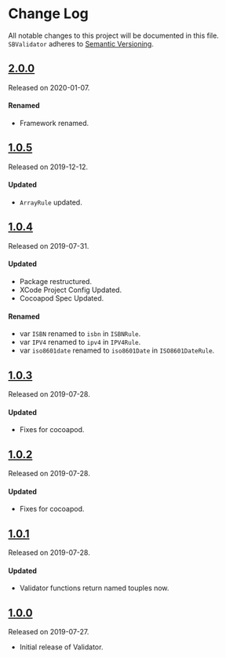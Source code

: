 # Change Log
All notable changes to this project will be documented in this file.
`SBValidator` adheres to [Semantic Versioning](https://semver.org/).

## [2.0.0](https://github.com/smbhuin/SBValidator/releases/tag/2.0.0)
Released on 2020-01-07.

#### Renamed
- Framework renamed.

## [1.0.5](https://github.com/smbhuin/SBValidator/releases/tag/1.0.5)
Released on 2019-12-12.

#### Updated
- `ArrayRule` updated.

## [1.0.4](https://github.com/smbhuin/SBValidator/releases/tag/1.0.4)
Released on 2019-07-31.

#### Updated
- Package restructured.
- XCode Project Config Updated.
- Cocoapod Spec Updated.

#### Renamed
- var `ISBN` renamed to `isbn` in `ISBNRule`.
- var `IPV4` renamed to `ipv4` in `IPV4Rule`.
- var `iso8601date` renamed to `iso8601Date` in `ISO8601DateRule`.

## [1.0.3](https://github.com/smbhuin/SBValidator/releases/tag/1.0.3)
Released on 2019-07-28.

#### Updated
- Fixes for cocoapod.

## [1.0.2](https://github.com/smbhuin/SBValidator/releases/tag/1.0.2)
Released on 2019-07-28.

#### Updated
- Fixes for cocoapod.

## [1.0.1](https://github.com/smbhuin/SBValidator/releases/tag/1.0.1)
Released on 2019-07-28.

#### Updated
- Validator functions return named touples now.

## [1.0.0](https://github.com/smbhuin/SBValidator/releases/tag/1.0.0)
Released on 2019-07-27.

- Initial release of Validator.
